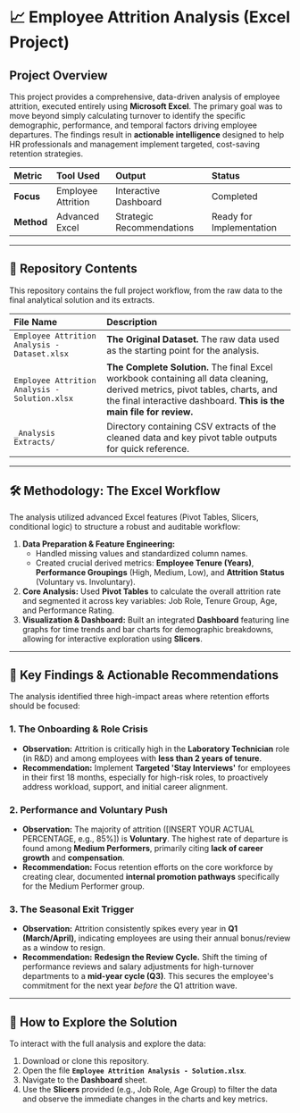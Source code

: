 # 📈 Employee Attrition Analysis (Excel Project)

## Project Overview

This project provides a comprehensive, data-driven analysis of employee attrition, executed entirely using **Microsoft Excel**. The primary goal was to move beyond simply calculating turnover to identify the specific demographic, performance, and temporal factors driving employee departures. The findings result in **actionable intelligence** designed to help HR professionals and management implement targeted, cost-saving retention strategies.

| Metric | Tool Used | Output | Status |
| :--- | :--- | :--- | :--- |
| **Focus** | Employee Attrition | Interactive Dashboard | Completed |
| **Method** | Advanced Excel | Strategic Recommendations | Ready for Implementation |

---

## 📂 Repository Contents

This repository contains the full project workflow, from the raw data to the final analytical solution and its extracts.

| File Name | Description |
| :--- | :--- |
| `Employee Attrition Analysis - Dataset.xlsx` | **The Original Dataset.** The raw data used as the starting point for the analysis. |
| `Employee Attrition Analysis - Solution.xlsx` | **The Complete Solution.** The final Excel workbook containing all data cleaning, derived metrics, pivot tables, charts, and the final interactive dashboard. **This is the main file for review.** |
| `_Analysis Extracts/` | Directory containing CSV extracts of the cleaned data and key pivot table outputs for quick reference. |

---

## 🛠️ Methodology: The Excel Workflow

The analysis utilized advanced Excel features (Pivot Tables, Slicers, conditional logic) to structure a robust and auditable workflow:

1.  **Data Preparation & Feature Engineering:**
    * Handled missing values and standardized column names.
    * Created crucial derived metrics: **Employee Tenure (Years)**, **Performance Groupings** (High, Medium, Low), and **Attrition Status** (Voluntary vs. Involuntary).
2.  **Core Analysis:** Used **Pivot Tables** to calculate the overall attrition rate and segmented it across key variables: Job Role, Tenure Group, Age, and Performance Rating.
3.  **Visualization & Dashboard:** Built an integrated **Dashboard** featuring line graphs for time trends and bar charts for demographic breakdowns, allowing for interactive exploration using **Slicers**.

---

## 🎯 Key Findings & Actionable Recommendations

The analysis identified three high-impact areas where retention efforts should be focused:

### 1. The Onboarding & Role Crisis

* **Observation:** Attrition is critically high in the **Laboratory Technician** role (in R&D) and among employees with **less than 2 years of tenure**.
* **Recommendation:** Implement **Targeted 'Stay Interviews'** for employees in their first 18 months, especially for high-risk roles, to proactively address workload, support, and initial career alignment.

### 2. Performance and Voluntary Push

* **Observation:** The majority of attrition ($\text{[INSERT YOUR ACTUAL PERCENTAGE, e.g., 85\%]}$) is **Voluntary**. The highest rate of departure is found among **Medium Performers**, primarily citing **lack of career growth** and **compensation**.
* **Recommendation:** Focus retention efforts on the core workforce by creating clear, documented **internal promotion pathways** specifically for the Medium Performer group.

### 3. The Seasonal Exit Trigger

* **Observation:** Attrition consistently spikes every year in **Q1 (March/April)**, indicating employees are using their annual bonus/review as a window to resign.
* **Recommendation:** **Redesign the Review Cycle.** Shift the timing of performance reviews and salary adjustments for high-turnover departments to a **mid-year cycle (Q3)**. This secures the employee's commitment for the next year *before* the Q1 attrition wave.

---

## 🚀 How to Explore the Solution

To interact with the full analysis and explore the data:

1.  Download or clone this repository.
2.  Open the file **`Employee Attrition Analysis - Solution.xlsx`**.
3.  Navigate to the **Dashboard** sheet.
4.  Use the **Slicers** provided (e.g., Job Role, Age Group) to filter the data and observe the immediate changes in the charts and key metrics.
